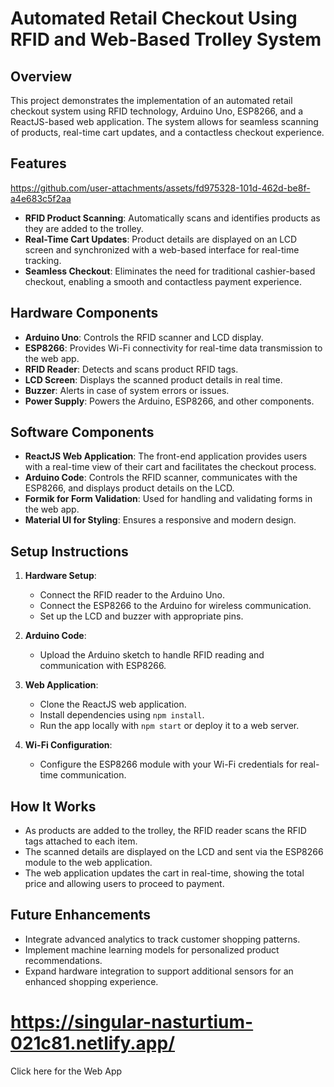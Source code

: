 # Automated Retail Checkout Using RFID and Web-Based Trolley System

## Overview

This project demonstrates the implementation of an automated retail checkout system using RFID technology, Arduino Uno, ESP8266, and a ReactJS-based web application. The system allows for seamless scanning of products, real-time cart updates, and a contactless checkout experience.

## Features

https://github.com/user-attachments/assets/fd975328-101d-462d-be8f-a4e683c5f2aa



- **RFID Product Scanning**: Automatically scans and identifies products as they are added to the trolley.
- **Real-Time Cart Updates**: Product details are displayed on an LCD screen and synchronized with a web-based interface for real-time tracking.
- **Seamless Checkout**: Eliminates the need for traditional cashier-based checkout, enabling a smooth and contactless payment experience.

## Hardware Components

- **Arduino Uno**: Controls the RFID scanner and LCD display.
- **ESP8266**: Provides Wi-Fi connectivity for real-time data transmission to the web app.
- **RFID Reader**: Detects and scans product RFID tags.
- **LCD Screen**: Displays the scanned product details in real time.
- **Buzzer**: Alerts in case of system errors or issues.
- **Power Supply**: Powers the Arduino, ESP8266, and other components.

## Software Components

- **ReactJS Web Application**: The front-end application provides users with a real-time view of their cart and facilitates the checkout process.
- **Arduino Code**: Controls the RFID scanner, communicates with the ESP8266, and displays product details on the LCD.
- **Formik for Form Validation**: Used for handling and validating forms in the web app.
- **Material UI for Styling**: Ensures a responsive and modern design.

## Setup Instructions

1. **Hardware Setup**:
   - Connect the RFID reader to the Arduino Uno.
   - Connect the ESP8266 to the Arduino for wireless communication.
   - Set up the LCD and buzzer with appropriate pins.
   
2. **Arduino Code**:
   - Upload the Arduino sketch to handle RFID reading and communication with ESP8266.
   
3. **Web Application**:
   - Clone the ReactJS web application.
   - Install dependencies using `npm install`.
   - Run the app locally with `npm start` or deploy it to a web server.
   
4. **Wi-Fi Configuration**:
   - Configure the ESP8266 module with your Wi-Fi credentials for real-time communication.

## How It Works

- As products are added to the trolley, the RFID reader scans the RFID tags attached to each item.
- The scanned details are displayed on the LCD and sent via the ESP8266 module to the web application.
- The web application updates the cart in real-time, showing the total price and allowing users to proceed to payment.

## Future Enhancements

- Integrate advanced analytics to track customer shopping patterns.
- Implement machine learning models for personalized product recommendations.
- Expand hardware integration to support additional sensors for an enhanced shopping experience.

# https://singular-nasturtium-021c81.netlify.app/

Click here for the Web App
